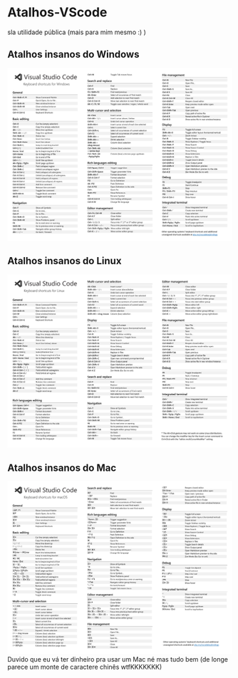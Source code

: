 # Atalhos-VScode
sla utilidade pública (mais para mim mesmo :) )

## Atalhos insanos do Windows
![Atalhos insanos do Windows](./atalhos/atalhos_windows.jpg)
## Atalhos insanos do Linux
![Atalhos insanos doLinux](./atalhos/atalhos_linux.jpg)
## Atalhos insanos do Mac
![Atalhos insanos do Mac](./atalhos/atalhos_mac.jpg)
Duvido que eu vá ter dinheiro pra usar um Mac né mas tudo bem (de longe parece um monte de caractere chinês wtfKKKKKKK)
